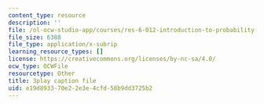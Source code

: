 ```yaml
---
content_type: resource
description: ''
file: /ol-ocw-studio-app/courses/res-6-012-introduction-to-probability-spring-2018/e19d893370e22e3e4cfd58b9dd3725b2_mHonq7Gjjqg.srt
file_size: 6388
file_type: application/x-subrip
learning_resource_types: []
license: https://creativecommons.org/licenses/by-nc-sa/4.0/
ocw_type: OCWFile
resourcetype: Other
title: 3play caption file
uid: e19d8933-70e2-2e3e-4cfd-58b9dd3725b2
---
```

